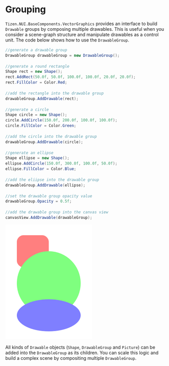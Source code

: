 # Grouping

`Tizen.NUI.BaseComponents.VectorGraphics` provides an interface to build `Drawable` groups by composing multiple drawables.
This is useful when you consider a scene-graph structure and manipulate drawables as a control unit.
The code below shows how to use the `DrawableGroup`.

```cs
//generate a drawable group
DrawableGroup drawableGroup = new DrawableGroup();

//generate a round rectangle
Shape rect = new Shape();
rect.AddRect(50.0f, 50.0f, 100.0f, 100.0f, 20.0f, 20.0f);
rect.FillColor = Color.Red;

//add the rectangle into the drawable group
drawableGroup.AddDrawable(rect);

//generate a circle
Shape circle = new Shape();
circle.AddCircle(150.0f, 200.0f, 100.0f, 100.0f);
circle.FillColor = Color.Green;

//add the circle into the drawable group
drawableGroup.AddDrawable(circle);

//generate an ellipse
Shape ellipse = new Shape();
ellipse.AddCircle(150.0f, 300.0f, 100.0f, 50.0f);
ellipse.FillColor = Color.Blue;

//add the eliipse into the drawable group
drawableGroup.AddDrawable(ellipse);

//set the drawable group opacity value
drawableGroup.Opacity = 0.5f;

//add the drawable group into the canvas view
canvasView.AddDrawable(drawableGroup);
```
![Grouping_drawablegroup](./media/vectorgraphics_drawablegroup.png)

All kinds of `Drawable` objects (`Shape`, `DrawableGroup` and `Picture`) can be added into the `DrawableGroup` as its children.
You can scale this logic and build a complex scene by compositing multiple `DrawableGroup`.


